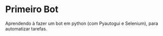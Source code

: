 # Primeiro Bot
 Aprendendo à fazer um bot em python (com Pyautogui e Selenium), para automatizar tarefas.

